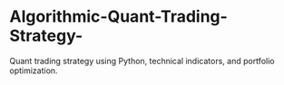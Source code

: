 # Algorithmic-Quant-Trading-Strategy-
Quant trading strategy using Python, technical indicators, and portfolio optimization.
